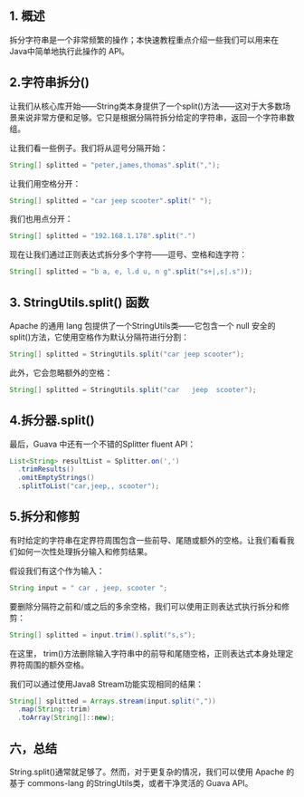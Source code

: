 ## 1. 概述

拆分字符串是一个非常频繁的操作；本快速教程重点介绍一些我们可以用来在Java中简单地执行此操作的 API。

## 2.字符串拆分()

让我们从核心库开始——String类本身提供了一个split()方法——这对于大多数场景来说非常方便和足够。它只是根据分隔符拆分给定的字符串，返回一个字符串数组。

让我们看一些例子。我们将从逗号分隔开始：

```java
String[] splitted = "peter,james,thomas".split(",");
```

让我们用空格分开：

```java
String[] splitted = "car jeep scooter".split(" ");
```

我们也用点分开：

```java
String[] splitted = "192.168.1.178".split(".")
```

现在让我们通过正则表达式拆分多个字符——逗号、空格和连字符：

```java
String[] splitted = "b a, e, l.d u, n g".split("s+|,s|.s"));
```

## 3. StringUtils.split() 函数

Apache 的通用 lang 包提供了一个StringUtils类——它包含一个 null 安全的split()方法，它使用空格作为默认分隔符进行分割：

```java
String[] splitted = StringUtils.split("car jeep scooter");
```

此外，它会忽略额外的空格：

```java
String[] splitted = StringUtils.split("car   jeep  scooter");
```

## 4.拆分器.split()

最后，Guava 中还有一个不错的Splitter fluent API：

```java
List<String> resultList = Splitter.on(',')
  .trimResults()
  .omitEmptyStrings()
  .splitToList("car,jeep,, scooter");

```

## 5.拆分和修剪

有时给定的字符串在定界符周围包含一些前导、尾随或额外的空格。让我们看看我们如何一次性处理拆分输入和修剪结果。

假设我们有这个作为输入：

```java
String input = " car , jeep, scooter ";
```

要删除分隔符之前和/或之后的多余空格，我们可以使用正则表达式执行拆分和修剪：

```java
String[] splitted = input.trim().split("s,s");
```

在这里， trim()方法删除输入字符串中的前导和尾随空格，正则表达式本身处理定界符周围的额外空格。

我们可以通过使用Java8 Stream功能实现相同的结果：

```java
String[] splitted = Arrays.stream(input.split(","))
  .map(String::trim)
  .toArray(String[]::new);
```

## 六，总结

String.split()通常就足够了。然而，对于更复杂的情况，我们可以使用 Apache 的基于 commons-lang 的StringUtils类，或者干净灵活的 Guava API。